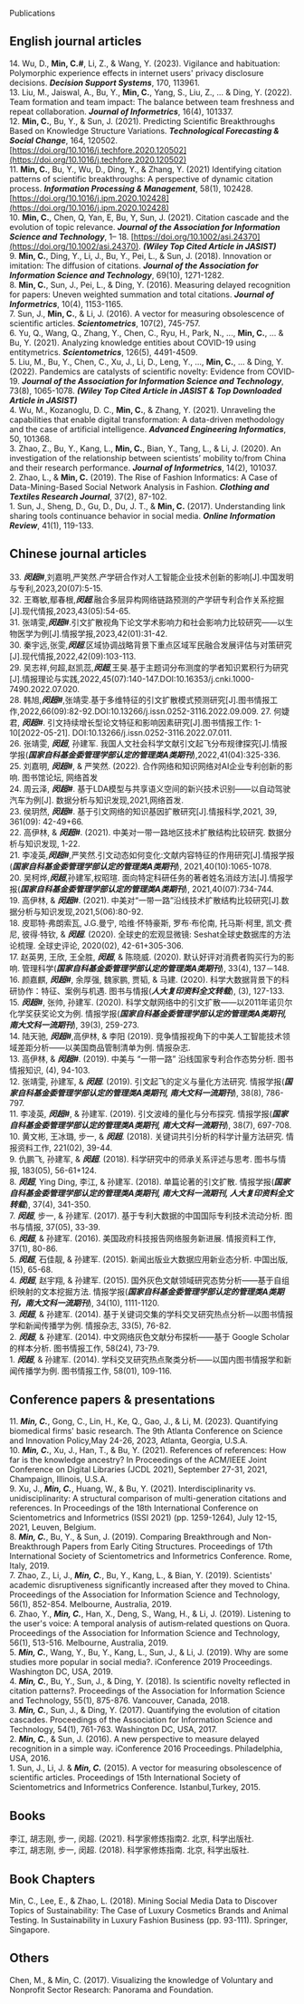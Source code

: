 Publications
## English journal articles
14\. Wu, D., **Min, C.#**, Li, Z., & Wang, Y. (2023). Vigilance and habituation: Polymorphic experience effects in internet users' privacy disclosure decisions. ***Decision Support Systems***, 170, 113961.  
13\. Liu, M., Jaiswal, A., Bu, Y., **Min, C.**, Yang, S., Liu, Z., ... & Ding, Y. (2022). Team formation and team impact: The balance between team freshness and repeat collaboration. ***Journal of Informetrics***, 16(4), 101337.  
12\. **Min, C.**, Bu, Y., & Sun, J. (2021). Predicting Scientific Breakthroughs Based on Knowledge Structure Variations. ***Technological Forecasting & Social Change***, 164, 120502. [https://doi.org/10.1016/j.techfore.2020.120502](https://doi.org/10.1016/j.techfore.2020.120502)  
11\. **Min, C.**, Bu, Y., Wu, D., Ding, Y., & Zhang, Y. (2021) Identifying citation patterns of scientific breakthroughs: A perspective of dynamic citation process. ***Information Processing & Management***, 58(1), 102428. [https://doi.org/10.1016/j.ipm.2020.102428](https://doi.org/10.1016/j.ipm.2020.102428)  
10\.  **Min, C.**, Chen, Q, Yan, E, Bu, Y, Sun, J. (2021). Citation cascade and the evolution of topic relevance. ***Journal of the Association for Information Science and Technology***, 1– 18. [https://doi.org/10.1002/asi.24370](https://doi.org/10.1002/asi.24370). ***(Wiley Top Cited Article in JASIST)***  
9\. **Min, C.**, Ding, Y., Li, J., Bu, Y., Pei, L., & Sun, J. (2018). Innovation or imitation: The diffusion of citations. ***Journal of the Association for Information Science and Technology***, 69(10), 1271-1282.  
8\. **Min, C.**, Sun, J., Pei, L., & Ding, Y. (2016). Measuring delayed recognition for papers: Uneven weighted summation and total citations. ***Journal of Informetrics***, 10(4), 1153-1165.  
7\. Sun, J., **Min, C.**, & Li, J. (2016). A vector for measuring obsolescence of scientific articles. ***Scientometrics***, 107(2), 745-757.  
6\. Yu, Q., Wang, Q., Zhang, Y., Chen, C., Ryu, H., Park, N., ..., **Min, C.**, … & Bu, Y. (2021). Analyzing knowledge entities about COVID-19 using entitymetrics. ***Scientometrics***, 126(5), 4491-4509.  
5\. Liu, M., Bu, Y., Chen, C., Xu, J., Li, D., Leng, Y., ..., **Min, C.**, … & Ding, Y. (2022). Pandemics are catalysts of scientific novelty: Evidence from COVID‐19. ***Journal of the Association for Information Science and Technology***, 73(8), 1065-1078. ***(Wiley Top Cited Article in JASIST & Top Downloaded Article in JASIST)***  
4\. Wu, M., Kozanoglu, D. C., **Min, C.**, & Zhang, Y. (2021). Unraveling the capabilities that enable digital transformation: A data-driven methodology and the case of artificial intelligence. ***Advanced Engineering Informatics***, 50, 101368.  
3\. Zhao, Z., Bu, Y., Kang, L., **Min, C.**, Bian, Y., Tang, L., & Li, J. (2020). An investigation of the relationship between scientists’ mobility to/from China and their research performance. ***Journal of Informetrics***, 14(2), 101037.  
2\. Zhao, L., & **Min, C.** (2019). The Rise of Fashion Informatics: A Case of Data-Mining-Based Social Network Analysis in Fashion. ***Clothing and Textiles Research Journal***, 37(2), 87-102.  
1\. Sun, J., Sheng, D., Gu, D., Du, J. T., & **Min, C.** (2017). Understanding link sharing tools continuance behavior in social media. ***Online Information Review***, 41(1), 119-133.  

## Chinese journal articles
33\. ***闵超#***,刘嘉明,严笑然.产学研合作对人工智能企业技术创新的影响[J].中国发明与专利,2023,20(07):5-15.  
32\. 王骞敏,鄢春根,***闵超***.融合多层异构网络链路预测的产学研专利合作关系挖掘[J].现代情报,2023,43(05):54-65.  
31\. 张靖雯,***闵超#***.引文扩散视角下论文学术影响力和社会影响力比较研究——以生物医学为例[J].情报学报,2023,42(01):31-42.  
30\. 秦宇远,张雯,***闵超***.区域协调战略背景下重点区域军民融合发展评估与对策研究[J].现代情报,2022,42(09):103-113.  
29\. 吴志祥,何超,赵凯蕊,***闵超***,王昊.基于主题词分布测度的学者知识累积行为研究[J].情报理论与实践,2022,45(07):140-147.DOI:10.16353/j.cnki.1000-7490.2022.07.020.  
28\. 韩旭,***闵超#***,张靖雯.基于多维特征的引文扩散模式预测研究[J].图书情报工作,2022,66(09):82-92.DOI:10.13266/j.issn.0252-3116.2022.09.009.
27\. 何婕君, ***闵超#***. 引文持续增长型论文特征和影响因素研究[J].图书情报工作: 1-10[2022-05-21]. DOI:10.13266/j.issn.0252-3116.2022.07.011.  
26\. 张靖雯, ***闵超***, 孙建军. 我国人文社会科学文献引文起飞分布规律探究[J].情报学报(***国家自科基金委管理学部认定的管理类A类期刊***),2022,41(04):325-336.  
25\.	刘嘉明, ***闵超#***, & 严笑然. (2022). 合作网络和知识网络对AI企业专利创新的影响. 图书馆论坛, 网络首发  
24\.	周云泽, ***闵超#***. 基于LDA模型与共享语义空间的新兴技术识别——以自动驾驶汽车为例[J]. 数据分析与知识发现,2021,网络首发.  
23\.	侯玥然, ***闵超#***. 基于引文网络的知识基因扩散研究[J].情报科学,2021, 39, 361(09): 42-49+66.  
22\.	高伊林, & ***闵超#***. (2021). 中美对一带一路地区技术扩散结构比较研究. 数据分析与知识发现, 1-22.  
21\.	李凌英,***闵超#***,严笑然.引文动态如何变化:文献内容特征的作用研究[J].情报学报(***国家自科基金委管理学部认定的管理类A类期刊***), 2021,40(10):1065-1078.  
20\.	吴柯烨,***闵超***,孙建军,权昭瑄. 面向特定科研任务的著者姓名消歧方法[J].情报学报(***国家自科基金委管理学部认定的管理类A类期刊***), 2021,40(07):734-744.  
19\. 高伊林, & ***闵超#***. (2021). 中美对“一带一路”沿线技术扩散结构比较研究[J].数据分析与知识发现,2021,5(06):80-92.   
18\. 皮耶特·弗朗索瓦, J.G.曼宁, 哈维·怀特豪斯, 罗布·布伦南, 托马斯·柯里, 凯文·费尼, 彼得·特钦, & ***闵超***. (2020). 全球史的宏观显微镜: Seshat全球史数据库的方法论梳理. 全球史评论, 2020(02), 42-61+305-306.  
17\. 赵英男, 王欣, 王全胜, ***闵超***, & 陈晓威. (2020). 默认好评对消费者购买行为的影响. 管理科学(***国家自科基金委管理学部认定的管理类A类期刊***), 33(4), 137－148.  
16\. 颜嘉麒, ***闵超#***, 余厚强, 魏家鹏, 贾韬, & 马建. (2020). 科学大数据背景下的科研协作：特征、案例与机遇. 图书与情报(***人大复印资料全文转载***), (3), 127-133.  
15\. ***闵超#***, 张帅, 孙建军. (2020). 科学文献网络中的引文扩散——以2011年诺贝尔化学奖获奖论文为例. 情报学报(***国家自科基金委管理学部认定的管理类A类期刊, 南大文科一流期刊***), 39(3), 259-273.  
14\. 陆天驰, ***闵超#***,高伊林, & 李阳 (2019). 竞争情报视角下的中美人工智能技术领域差距分析——以美国商品管制清单为例. 情报杂志.  
13\. 高伊林, & ***闵超#***. (2019). 中美与 “一带一路” 沿线国家专利合作态势分析. 图书情报知识, (4), 94-103.  
12\. 张靖雯, 孙建军, & ***闵超***. (2019). 引文起飞的定义与量化方法研究. 情报学报(***国家自科基金委管理学部认定的管理类A类期刊, 南大文科一流期刊***), 38(8), 786-797.  
11\. 李凌英, ***闵超#***, & 孙建军. (2019). 引文波峰的量化与分布探究. 情报学报(***国家自科基金委管理学部认定的管理类A类期刊, 南大文科一流期刊***), 38(7), 697-708.  
10\. 黄文彬, 王冰璐, 步一, & ***闵超***. (2018). 关键词共引分析的科学计量方法研究. 情报资料工作, 221(02), 39-44.  
9\. 仇鹏飞, 孙建军, & ***闵超***. (2018). 科学研究中的师承关系评述与思考. 图书与情报, 183(05), 56-61+124.  
8\. ***闵超***, Ying Ding, 李江, & 孙建军. (2018). 单篇论著的引文扩散. 情报学报(***国家自科基金委管理学部认定的管理类A类期刊, 南大文科一流期刊, 人大复印资料全文转载***), 37(4), 341-350.  
7\. ***闵超***, 步一, & 孙建军. (2017). 基于专利大数据的中国国际专利技术流动分析. 图书与情报, 37(05), 33-39.  
6\. ***闵超***, & 孙建军. (2016). 美国政府科技报告网络服务新进展. 情报资料工作, 37(1), 80-86.  
5\. ***闵超***, 石佳靓, & 孙建军. (2015). 新闻出版业大数据应用新业态分析. 中国出版, (15), 65-68.  
4\. ***闵超***, 赵宇翔, & 孙建军. (2015). 国外灰色文献领域研究态势分析——基于自组织映射的文本挖掘方法. 情报学报(***国家自科基金委管理学部认定的管理类A类期刊，南大文科一流期刊***), 34(10), 1111-1120.  
3\. ***闵超***, & 孙建军. (2014). 基于关键词交集的学科交叉研究热点分析—以图书情报学和新闻传播学为例. 情报杂志, 33(5), 76-82.  
2\. ***闵超***, & 孙建军. (2014). 中文网络灰色文献分布探析——基于 Google Scholar 的样本分析. 图书情报工作, 58(24), 73-79.  
1\. ***闵超***, & 孙建军. (2014). 学科交叉研究热点聚类分析——以国内图书情报学和新闻传播学为例. 图书情报工作, 58(01), 109-116.

## Conference papers & presentations
11\. ***Min, C.***, Gong, C., Lin, H., Ke, Q., Gao, J., & Li, M. (2023). Quantifying biomedical firms' basic research. The 9th ​Atlanta Conference on Science and Innovation Policy, ​May 24-26, 2023, Atlanta, Georgia, U.S.A.   
10\. ***Min, C.***, Xu, J., Han, T., & Bu, Y. (2021). References of references: How far is the knowledge ancestry? In Proceedings of the ACM/IEEE Joint Conference on Digital Libraries (JCDL 2021), September 27-31, 2021, Champaign, Illinois, U.S.A.  
9\. Xu, J., ***Min, C.***, Huang, W., & Bu, Y. (2021). Interdisciplinarity vs. unidisciplinarity: A structural comparison of multi-generation citations and references. In Proceedings of the 18th International Conference on Scientometrics and Informetrics (ISSI 2021) (pp. 1259-1264), July 12-15, 2021, Leuven, Belgium.  
8\. ***Min, C.***, Bu, Y., & Sun, J. (2019). Comparing Breakthrough and Non-Breakthrough Papers from Early Citing Structures. Proceedings of 17th International Society of Scientometrics and Informetrics Conference. Rome, Italy, 2019.  
7\. Zhao, Z., Li, J., ***Min, C.***, Bu, Y., Kang, L., & Bian, Y. (2019). Scientists' academic disruptiveness significantly increased after they moved to China. Proceedings of the Association for Information Science and Technology, 56(1), 852-854. Melbourne, Australia, 2019.  
6\. Zhao, Y., ***Min, C.***, Han, X., Deng, S., Wang, H., & Li, J. (2019). Listening to the user's voice: A temporal analysis of autism‐related questions on Quora. Proceedings of the Association for Information Science and Technology, 56(1), 513-516. Melbourne, Australia, 2019.  
5\. ***Min, C.***, Wang, Y., Bu, Y., Kang, L., Sun, J., & Li, J. (2019). Why are some studies more popular in social media?. iConference 2019 Proceedings.  Washington DC, USA, 2019.  
4\. ***Min, C.***, Bu, Y., Sun, J., & Ding, Y. (2018). Is scientific novelty reflected in citation patterns?. Proceedings of the Association for Information Science and Technology, 55(1), 875-876. Vancouver, Canada, 2018.  
3\. ***Min, C.***, Sun, J., & Ding, Y. (2017). Quantifying the evolution of citation cascades. Proceedings of the Association for Information Science and Technology, 54(1), 761-763.  Washington DC, USA, 2017.  
2\. ***Min, C.***, & Sun, J. (2016). A new perspective to measure delayed recognition in a simple way. iConference 2016 Proceedings. Philadelphia, USA, 2016.  
1\. Sun, J., Li, J. & ***Min, C.*** (2015). A vector for measuring obsolescence of scientific articles. Proceedings of 15th International Society of Scientometrics and Informetrics Conference. Istanbul,Turkey, 2015.  

## Books
李江, 胡志刚, 步一, 闵超. (2021). 科学家修炼指南2. 北京, 科学出版社.  
李江, 胡志刚, 步一, 闵超. (2018). 科学家修炼指南. 北京, 科学出版社.

## Book Chapters
Min, C., Lee, E., & Zhao, L. (2018). Mining Social Media Data to Discover Topics of Sustainability: The Case of Luxury Cosmetics Brands and Animal Testing. In Sustainability in Luxury Fashion Business (pp. 93-111). Springer, Singapore.

## Others
Chen, M., & Min, C. (2017). Visualizing the knowledge of Voluntary and Nonprofit Sector Research: Panorama and Foundation.

